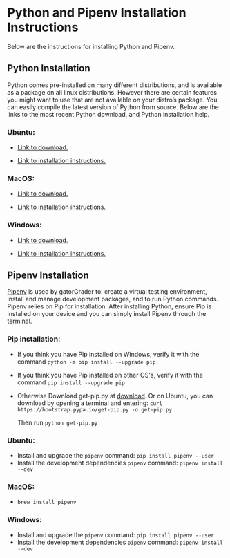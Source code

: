 # Python and Pipenv Installation Instructions
Below are the instructions for installing Python and Pipenv.

## Python Installation
Python comes pre-installed on many different distributions, and is available as
a package on all linux distributions. However there are certain features you
might want to use that are not available on your distro’s package. You can
easily compile the latest version of Python from source. Below are the links to the most recent Python download, and Python installation help.

### Ubuntu:

  - [Link to download.](https://www.python.org/downloads/source/)

  - [Link to installation instructions.](https://docs.python.org/3/using/unix.html#getting-and-installing-the-latest-version-of-python)
### MacOS:
  - [Link to download.](https://www.python.org/downloads/mac-osx/)

  - [Link to installation instructions.](https://docs.python.org/3/using/mac.html)
### Windows:
  - [Link to download.](https://www.python.org/downloads/windows/)

  - [Link to installation instructions.](https://docs.python.org/3/using/windows.html)
## Pipenv Installation
[Pipenv](https://github.com/pypa/pipenv) is used by gatorGrader to: create a
virtual testing environment, install and manage development packages, and to run
Python commands. Pipenv relies on Pip for installation. After installing Python,
ensure Pip is installed on your device and you can simply install Pipenv
through the terminal.

### Pip installation:
- If you think you have Pip installed on Windows, verify it with the command
  `python -m pip install --upgrade pip`
- If you think you have Pip installed on other OS's, verify it with the command
  `pip install --upgrade pip`
- Otherwise
  Download get-pip.py at [download](https://pip.pypa.io/en/stable/installing/).
  Or on Ubuntu, you can download by opening a terminal and entering: `curl
  https://bootstrap.pypa.io/get-pip.py -o get-pip.py`

  Then run `python get-pip.py`



### Ubuntu:
- Install and upgrade the `pipenv` command: `pip install pipenv --user`
- Install the development dependencies `pipenv` command: `pipenv install --dev`

### MacOS:
- `brew install pipenv`
<!--TODO: Add more mac commands -->

### Windows:
- Install and upgrade the `pipenv` command: `pip install pipenv --user`
- Install the development dependencies `pipenv` command: `pipenv install --dev`

